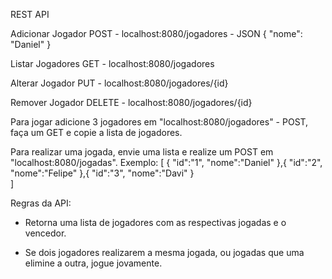 REST API

Adicionar Jogador
POST - localhost:8080/jogadores - JSON { "nome": "Daniel" }

Listar Jogadores
GET - localhost:8080/jogadores

Alterar Jogador 
PUT - localhost:8080/jogadores/{id}

Remover Jogador 
DELETE - localhost:8080/jogadores/{id}

Para jogar adicione 3 jogadores em "localhost:8080/jogadores" - POST, faça um GET e copie a lista de jogadores. 

Para realizar uma jogada, envie uma lista e realize um POST em "localhost:8080/jogadas". 
Exemplo:
[
	{
		"id":"1",
		"nome":"Daniel"
	},{
		"id":"2",
		"nome":"Felipe"
	},{
		"id":"3",
		"nome":"Davi"
	}	
]

Regras da API:
 - Retorna uma lista de jogadores com as respectivas jogadas e o vencedor.

 - Se dois jogadores realizarem a mesma jogada, ou jogadas que uma elimine a outra, jogue jovamente. 

